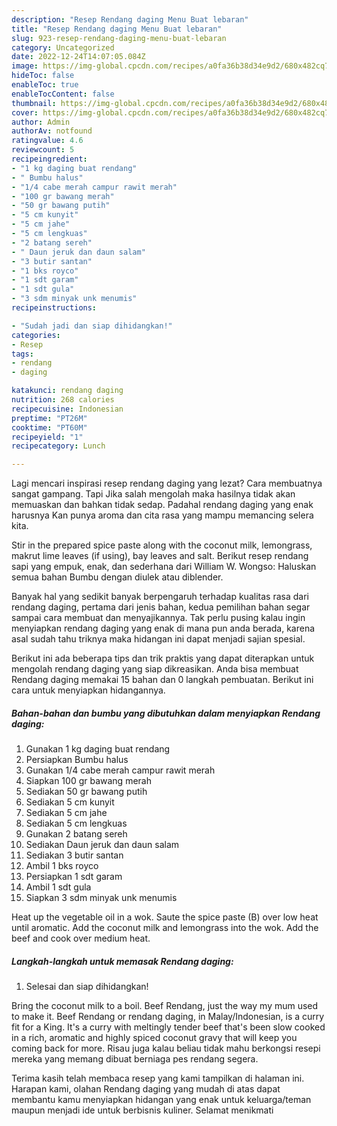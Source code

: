 ```yaml
---
description: "Resep Rendang daging Menu Buat lebaran"
title: "Resep Rendang daging Menu Buat lebaran"
slug: 923-resep-rendang-daging-menu-buat-lebaran
category: Uncategorized
date: 2022-12-24T14:07:05.084Z
image: https://img-global.cpcdn.com/recipes/a0fa36b38d34e9d2/680x482cq70/rendang-daging-foto-resep-utama.jpg
hideToc: false
enableToc: true
enableTocContent: false
thumbnail: https://img-global.cpcdn.com/recipes/a0fa36b38d34e9d2/680x482cq70/rendang-daging-foto-resep-utama.jpg
cover: https://img-global.cpcdn.com/recipes/a0fa36b38d34e9d2/680x482cq70/rendang-daging-foto-resep-utama.jpg
author: Admin
authorAv: notfound
ratingvalue: 4.6
reviewcount: 5
recipeingredient:
- "1 kg daging buat rendang"
- " Bumbu halus"
- "1/4 cabe merah campur rawit merah"
- "100 gr bawang merah"
- "50 gr bawang putih"
- "5 cm kunyit"
- "5 cm jahe"
- "5 cm lengkuas"
- "2 batang sereh"
- " Daun jeruk dan daun salam"
- "3 butir santan"
- "1 bks royco"
- "1 sdt garam"
- "1 sdt gula"
- "3 sdm minyak unk menumis"
recipeinstructions:

- "Sudah jadi dan siap dihidangkan!"
categories:
- Resep
tags:
- rendang
- daging

katakunci: rendang daging 
nutrition: 268 calories
recipecuisine: Indonesian
preptime: "PT26M"
cooktime: "PT60M"
recipeyield: "1"
recipecategory: Lunch

---
```



Lagi mencari inspirasi resep rendang daging yang lezat? Cara membuatnya sangat gampang. Tapi Jika salah mengolah maka hasilnya tidak akan memuaskan dan bahkan tidak sedap. Padahal rendang daging yang enak harusnya Kan punya aroma dan cita rasa yang mampu memancing selera kita.


Stir in the prepared spice paste along with the coconut milk, lemongrass, makrut lime leaves (if using), bay leaves and salt. Berikut resep rendang sapi yang empuk, enak, dan sederhana dari William W. Wongso: Haluskan semua bahan Bumbu dengan diulek atau diblender.

Banyak hal yang sedikit banyak berpengaruh terhadap kualitas rasa dari rendang daging, pertama dari jenis bahan, kedua pemilihan bahan segar sampai cara membuat dan menyajikannya. Tak perlu pusing kalau ingin menyiapkan rendang daging yang enak di mana pun anda berada, karena asal sudah tahu triknya maka hidangan ini dapat menjadi sajian spesial.


Berikut ini ada beberapa tips dan trik praktis yang dapat diterapkan untuk mengolah rendang daging yang siap dikreasikan. Anda bisa membuat Rendang daging memakai 15 bahan dan 0 langkah pembuatan. Berikut ini cara untuk menyiapkan hidangannya.

<!--inarticleads1-->

##### Bahan-bahan dan bumbu yang dibutuhkan dalam menyiapkan Rendang daging:

1. Gunakan 1 kg daging buat rendang
1. Persiapkan  Bumbu halus
1. Gunakan 1/4 cabe merah campur rawit merah
1. Siapkan 100 gr bawang merah
1. Sediakan 50 gr bawang putih
1. Sediakan 5 cm kunyit
1. Sediakan 5 cm jahe
1. Sediakan 5 cm lengkuas
1. Gunakan 2 batang sereh
1. Sediakan  Daun jeruk dan daun salam
1. Sediakan 3 butir santan
1. Ambil 1 bks royco
1. Persiapkan 1 sdt garam
1. Ambil 1 sdt gula
1. Siapkan 3 sdm minyak unk menumis


Heat up the vegetable oil in a wok. Saute the spice paste (B) over low heat until aromatic. Add the coconut milk and lemongrass into the wok. Add the beef and cook over medium heat. 

<!--inarticleads2-->

##### Langkah-langkah untuk memasak Rendang daging:


1. Selesai dan siap dihidangkan!

Bring the coconut milk to a boil. Beef Rendang, just the way my mum used to make it. Beef Rendang or rendang daging, in Malay/Indonesian, is a curry fit for a King. It&#39;s a curry with meltingly tender beef that&#39;s been slow cooked in a rich, aromatic and highly spiced coconut gravy that will keep you coming back for more. Risau juga kalau beliau tidak mahu berkongsi resepi mereka yang memang dibuat berniaga pes rendang segera. 

Terima kasih telah membaca resep yang kami tampilkan di halaman ini. Harapan kami, olahan Rendang daging yang mudah di atas dapat membantu kamu menyiapkan hidangan yang enak untuk keluarga/teman maupun menjadi ide untuk berbisnis kuliner. Selamat menikmati
